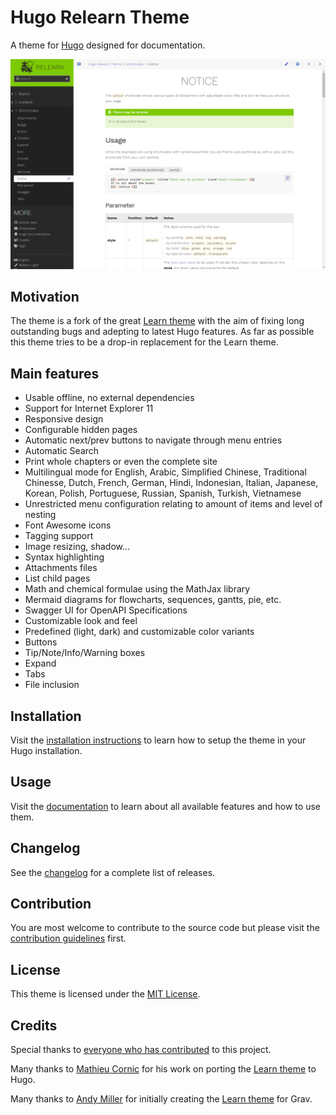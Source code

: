 # Hugo Relearn Theme

A theme for [Hugo](https://gohugo.io/) designed for documentation.

![Overview](https://github.com/McShelby/hugo-theme-relearn/raw/main/images/screenshot.png)

## Motivation

The theme is a fork of the great [Learn theme](https://github.com/matcornic/hugo-theme-learn) with the aim of fixing long outstanding bugs and adepting to latest Hugo features. As far as possible this theme tries to be a drop-in replacement for the Learn theme.

## Main features

- Usable offline, no external dependencies
- Support for Internet Explorer 11
- Responsive design
- Configurable hidden pages
- Automatic next/prev buttons to navigate through menu entries
- Automatic Search
- Print whole chapters or even the complete site
- Multilingual mode for English, Arabic, Simplified Chinese, Traditional Chinesse, Dutch, French, German, Hindi, Indonesian, Italian, Japanese, Korean, Polish, Portuguese, Russian, Spanish, Turkish, Vietnamese
- Unrestricted menu configuration relating to amount of items and level of nesting
- Font Awesome icons
- Tagging support
- Image resizing, shadow…
- Syntax highlighting
- Attachments files
- List child pages
- Math and chemical formulae using the MathJax library
- Mermaid diagrams for flowcharts, sequences, gantts, pie, etc.
- Swagger UI for OpenAPI Specifications
- Customizable look and feel
- Predefined (light, dark) and customizable color variants
- Buttons
- Tip/Note/Info/Warning boxes
- Expand
- Tabs
- File inclusion
## Installation

Visit the [installation instructions](https://mcshelby.github.io/hugo-theme-relearn/basics/installation) to learn how to setup the theme in your Hugo installation.

## Usage

Visit the [documentation](https://mcshelby.github.io/hugo-theme-relearn/) to learn about all available features and how to use them.

## Changelog

See the [changelog](https://mcshelby.github.io/hugo-theme-relearn/basics/history) for a complete list of releases.

## Contribution

You are most welcome to contribute to the source code but please visit the [contribution guidelines](https://github.com/McShelby/hugo-theme-relearn/blob/main/.github/contributing.md) first.

## License

This theme is licensed under the [MIT License](https://github.com/McShelby/hugo-theme-relearn/blob/main/LICENSE).

## Credits

Special thanks to [everyone who has contributed](https://github.com/McShelby/hugo-theme-relearn/graphs/contributors) to this project.

Many thanks to [Mathieu Cornic](https://github.com/matcornic) for his work on porting the [Learn theme](https://github.com/matcornic/hugo-theme-learn) to Hugo.

Many thanks to [Andy Miller](https://github.com/rhukster) for initially creating the [Learn theme](https://github.com/getgrav/grav-theme-learn2) for Grav.
